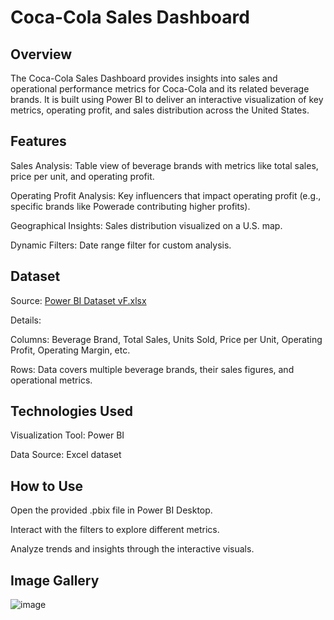 # Coca-Cola Sales Dashboard

## Overview

The Coca-Cola Sales Dashboard provides insights into sales and operational performance metrics for Coca-Cola and its related beverage brands. It is built using Power BI to deliver an interactive visualization of key metrics, operating profit, and sales distribution across the United States.

## Features
Sales Analysis: Table view of beverage brands with metrics like total sales, price per unit, and operating profit.

Operating Profit Analysis: Key influencers that impact operating profit (e.g., specific brands like Powerade contributing higher profits).

Geographical Insights: Sales distribution visualized on a U.S. map.

Dynamic Filters: Date range filter for custom analysis.

## Dataset
Source: [Power BI Dataset vF.xlsx](https://github.com/gandharpansare/Coca-Cola-Dashboard/blob/main/Coca_Cola_Sales_Dashboard/dataset/Power%20BI%20Dataset%20vF.xlsx)

Details:

Columns: Beverage Brand, Total Sales, Units Sold, Price per Unit, Operating Profit, Operating Margin, etc.

Rows: Data covers multiple beverage brands, their sales figures, and operational metrics.

## Technologies Used
Visualization Tool: Power BI

Data Source: Excel dataset

## How to Use
Open the provided .pbix file in Power BI Desktop.

Interact with the filters to explore different metrics.

Analyze trends and insights through the interactive visuals.

## Image Gallery

![image](https://github.com/user-attachments/assets/2c0cf929-0dd1-401f-9adc-f7c9f28e6b9a)


